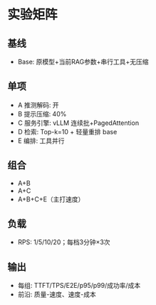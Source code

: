 # 实验矩阵

## 基线
- Base: 原模型+当前RAG参数+串行工具+无压缩

## 单项
- A 推测解码: 开
- B 提示压缩: 40%
- C 服务引擎: vLLM 连续批+PagedAttention
- D 检索: Top-k=10 + 轻量重排 base
- E 编排: 工具并行

## 组合
- A+B
- A+C
- A+B+C+E（主打速度）

## 负载
- RPS: 1/5/10/20；每档3分钟×3次

## 输出
- 每组: TTFT/TPS/E2E/p95/p99/成功率/成本
- 前沿: 质量-速度、速度-成本
